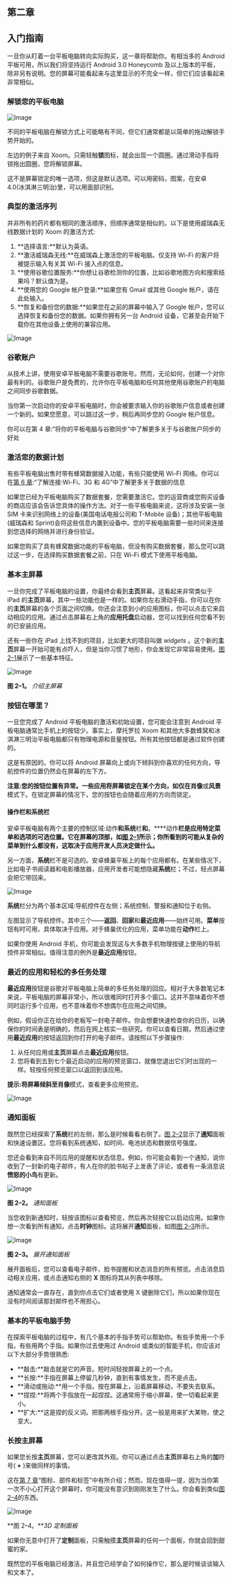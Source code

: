 ## 第二章

## 入门指南

一旦你从盯着一台平板电脑转向实际购买，这一章将帮助你。有相当多的 Android 平板可用，所以我们将坚持运行 Android 3.0 Honeycomb 及以上版本的平板，除非另有说明。您的屏幕可能看起来与这里显示的不完全一样，但它们应该看起来非常相似。

### 解锁您的平板电脑

![Image](img/U0201.jpg)

不同的平板电脑在解锁方式上可能略有不同，但它们通常都是以简单的拖动解锁手势开始的。

左边的例子来自 Xoom。只需轻触**锁**图标，就会出现一个圆圈。通过滑动手指将锁拖出圆圈，您将解锁屏幕。

这不是屏幕锁定的唯一选项，但这是默认选项。可以用密码，图案，在安卓 4.0(冰淇淋三明治)里，可以用面部识别。

### 典型的激活序列

并非所有的药片都有相同的激活顺序，但顺序通常是相似的。以下是使用威瑞森无线数据计划的 Xoom 的激活方式:

1.  **选择语言:**默认为英语。
2.  **激活威瑞森无线:**在威瑞森上激活您的平板电脑。仅支持 Wi-Fi 的客户将被提示输入有关其 Wi-Fi 接入点的信息。
3.  **使用谷歌位置服务:**你想让谷歌检测你的位置，比如谷歌地图方向和搜索结果吗？默认值为是。
4.  **使用您的 Google 帐户登录:**如果您有 Gmail 或其他 Google 帐户，请在此处输入。
5.  **恢复和备份您的数据:**如果您在之前的屏幕中输入了 Google 帐户，您可以选择恢复和备份您的数据。如果你拥有另一台 Android 设备，它甚至会开始下载你在其他设备上使用的兼容应用。

![Image](img/U0202.jpg)

### 谷歌账户

从技术上讲，使用安卓平板电脑不需要谷歌账号。然而，无论如何，创建一个对你最有利的。谷歌账户是免费的，允许你在平板电脑和任何其他使用谷歌账户的电脑之间同步谷歌数据。

当你第一次启动你的安卓平板电脑时，你会被要求输入你的谷歌账户信息或者创建一个新的。如果您愿意，可以跳过这一步，稍后再同步您的 Google 帐户信息。

你可以在第 4 章:“将你的平板电脑与谷歌同步”中了解更多关于与谷歌账户同步的好处

### 激活您的数据计划

有些平板电脑出售时带有蜂窝数据接入功能，有些只能使用 Wi-Fi 网络。你可以在[第 6 章](06.html#ch6):“了解连接:Wi-Fi、3G 和 4G”中了解更多关于数据的信息

如果您已经为平板电脑购买了数据套餐，您需要激活它。您的运营商或您购买设备的商店应该会告诉您具体的操作方法。对于一些平板电脑来说，这将涉及安装一张 SIM 卡来识别网络上的设备(美国电话电报公司和 T-Mobile 设备)；其他平板电脑(威瑞森和 Sprint)会将这些信息内置到设备中。您的平板电脑需要一些时间来连接到您选择的网络并进行身份验证。

如果您购买了具有蜂窝数据功能的平板电脑，但没有购买数据套餐，那么您可以跳过这一步，在选择购买数据套餐之前，只在 Wi-Fi 模式下使用平板电脑。

### 基本主屏幕

一旦你完成了平板电脑的设置，你最终会看到**主页**屏幕。这看起来非常类似于 iPad 的**主页**屏幕，其中一些功能也是一样的。如果你左右滑动手指，你可以在你的**主页**屏幕的各个页面之间切换。你还会注意到小的应用图标，你可以点击它来启动相应的应用。通过点击屏幕右上角的**应用托盘**启动器，您可以找到任何您看不到的已安装应用。

还有一些你在 iPad 上找不到的项目，比如更大的项目叫做 *widgets* 。这个新的**主页**屏幕一开始可能有点吓人，但是当你习惯了地形，你会发现它非常容易使用。[图 2–1](#fig_2_1)展示了一些基本特征。

![Image](img/0201.jpg)

**图 2–1。** *介绍主屏幕*

### 按钮在哪里？

一旦您完成了 Android 平板电脑的激活和初始设置，您可能会注意到 Android 平板电脑通常比手机上的按钮少。事实上，摩托罗拉 Xoom 和其他大多数蜂窝和冰淇淋三明治平板电脑都只有物理电源和音量按钮。所有其他按钮都是通过软件创建的。

这是有原因的。你可以将 Android 屏幕向上或向下倾斜到你喜欢的任何方向，导航控件的位置仍然会在屏幕的左下方。

**注意:**您的按钮位置有异常。一些应用将屏幕锁定在某个方向，如仅在**肖像**或**风景**模式下。在锁定屏幕的情况下，您的按钮也会随着应用的方向而锁定。

#### 操作栏和系统栏

安卓平板电脑有两个主要的控制区域:动作**和系统**栏**和**。****动作**栏是应用特定菜单和选项的可选位置。它在屏幕的顶部，如[图 2–1](#fig_2_1)所示；你所看到的可能从复杂的菜单到什么都没有，这取决于应用开发人员决定做什么。**

另一方面，**系统**栏不是可选的。安卓蜂巢平板上的每个应用都有。在某些情况下，比如电子书阅读器和电影播放器，应用开发者可能想隐藏**系统**栏；不过，轻点屏幕会把它带回来。

![Image](img/U0203.jpg)

**系统**栏分为两个基本区域:导航控件在左侧；系统控制、警报和通知位于右侧。

左图显示了导航控件。其中三个——**返回**、**回家**和**最近应用**——始终可用。**菜单**按钮有时可用，具体取决于应用。对于蜂巢优化的应用，菜单功能在**动作**栏上。

如果你使用 Android 手机，你可能会发现这与大多数手机物理按键上使用的导航控件非常相似。值得注意的例外是**最近应用**按钮。

### 最近的应用和轻松的多任务处理

**最近应用**按钮是谷歌对平板电脑上简单的多任务处理的回应。相对于大多数笔记本来说，平板电脑的屏幕非常小，所以很难同时打开多个窗口。这并不意味着你不想同时运行多个应用，也不意味着你不想偶尔在应用之间切换。

例如，假设你正在给你的老板写一封电子邮件。你会想要快速检查你的日历，以确保你的时间表是明确的，然后在网上核实一些研究。你可以查看日期，然后通过使用**最近应用**的按钮返回到你打开的电子邮件。请按照以下步骤操作:

1.  从任何应用或**主页**屏幕点击**最近应用**按钮。
2.  您将看到五到七个最近启动的应用的预览窗口，就像您退出它们时出现的一样。轻按任何预览窗口以返回到该应用。

**提示:**将屏幕倾斜至**肖像**模式，查看更多应用预览。

![Image](img/U0204.jpg)

### 通知面板

既然您已经探索了**系统**栏的左侧，那么是时候看看右侧了。[图 2–2](#fig_2_2)显示了**通知**面板和快速设置区。您将看到系统通知，如时间、电池状态和数据信号强度。

您还会看到来自不同应用的提醒和状态信息。例如，你可能会看到一个通知，说你收到了一封新的电子邮件，有人在你的脸书帖子上发表了评论，或者有一条消息说**愤怒的小鸟**有更新。

![Image](img/0202.jpg)

**图 2–2。** *通知面板*

当您收到新通知时，轻按该图标以查看预览，然后再次轻按它以启动应用。如果你想一次看到所有通知，点击**时钟**图标。这将展开**通知**面板，如图[图 2–3](#fig_2_3)所示。

![Image](img/0203.jpg)

**图 2–3。** *展开通知面板*

展开面板后，您可以查看电子邮件、脸书提醒和状态消息的所有预览。点击消息启动相关应用，或点击通知右侧的 **X** 图标将其从列表中移除。

通知通常会一直存在，直到你点击它们或者使用 X 键删除它们，所以如果你现在没有时间阅读那封邮件也不用担心。

### 基本的平板电脑手势

在探索平板电脑的过程中，有几个基本的手指手势可以帮助你。有些手势用一个手指，有些用两个手指。如果你过去使用过 Android 或类似的智能手机，你应该对以下大部分手势很熟悉:

*   **敲击:**敲击就是它的声音。短时间轻按屏幕上的一个点。
*   **长按:**手指在屏幕上停留几秒钟，直到有事情发生，而不是点击。
*   **滑动或拖动:**用一个手指，按在屏幕上，沿着屏幕移动，不要失去联系。
*   **捏捏:**将两个手指放在一起捏捏。这通常用于缩小屏幕，使一切看起来更小。
*   **扩大:**这是捏的反义词。把那两根手指分开。这一般是用来扩大某物，使之变大。

### 长按主屏幕

如果您长按**主页**屏幕，您可以更改其外观。你可以通过点击**主页**屏幕右上角的**加**符号( **+** )来做同样的事情。

这在[第 7 章](07.html#ch7)“图标、部件和标签”中有所介绍；然而，现在值得一提，因为当你第一次不小心打开这个屏幕时，你可能没有意识到刚刚发生了什么。你会看到类似[图 2–4](#fig_2_4)的东西。

![Image](img/0204.jpg)

**图 2–4。***3D 定制面板*

如果你无意中打开了**定制**面板，只需触摸**主页**屏幕的任何一个面板，你就会回到甜蜜的家。

既然您的平板电脑已经激活，并且您已经学会了如何操作它，那么是时候谈谈输入和文本了。